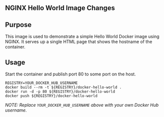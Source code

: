 ## NGINX Hello World Image Changes

## Purpose

This image is used to demonstrate a simple Hello World Docker image using NGINX. It serves up a single HTML page that shows the hostname of the container.

## Usage

Start the container and publish port 80 to some port on the host.

```
REGISTRY=YOUR_DOCKER_HUB_USERNAME
docker build --rm -t ${REGISTRY}/docker-hello-world .
docker run -d -p 80 ${REGISTRY}/docker-hello-world
docker push ${REGISTRY}/docker-hello-world
```

*NOTE: Replace `YOUR_DOCKER_HUB_USERNAME` above with your own Docker Hub username.*
